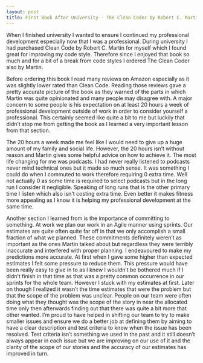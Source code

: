 ```yaml
---
layout: post
title: First Book After University - The Clean Coder by Robert C. Martin
---
```


When I finished university I wanted to ensure I continued my professional development especially now that I was a professional. During university I had purchased Clean Code by Robert C. Martin for myself which I found great for improving my code style. Therefore since I enjoyed that book so much and for a bit of a break from code styles I ordered The Clean Coder also by Martin.

Before ordering this book I read many reviews on Amazon especially as it was slightly lower rated than Clean Code. Reading those reviews gave a pretty accurate picture of the book as they warned of the parts in which Martin was quite opinionated and many people may disagree with. A major concern to some people is his expectation on at least 20 hours a week of professional development outside of work in order to consider yourself a professional. This certainly seemed like quite a bit to me but luckily that didn’t stop me from getting the book as I learned a very important lesson from that section.

The 20 hours a week made me feel like I would need to give up a huge amount of my family and social life. However, the 20 hours isn’t without reason and Martin gives some helpful advice on how to achieve it. The most life changing for me was podcasts. I had never really listened to podcasts never mind technical ones but it made so much sense. It was something I could do when I commuted to work therefore requiring 0 extra time. Well not actually 0 as some time is required to select podcasts but in the long run I consider it negligible. Speaking of long runs that is the other primary time I listen which also isn't costing extra time. Even better it makes fitness more appealing as I know it is helping my professional development at the same time.

Another section I learned from is the importance of committing to something. At work we plan our work in an Agile manner using sprints. Our estimates are quite often quite far off in that we only accomplish a small fraction of what we planned. These commitments definitely weren’t as important as the ones Martin talked about but regardless they were terribly inaccurate and interfered with proper planning. I endeavoured to make my predictions more accurate. At first when I gave some higher than expected estimates I felt some pressure to reduce them. This pressure would have been really easy to give in to as I knew I wouldn’t be bothered much if I didn’t finish in that time as that was a pretty common occurrence in our sprints for the whole team. However I stuck with my estimates at first. Later on though I realized it wasn’t the time estimates that were the problem but that the scope of the problem was unclear. People on our team were often doing what they thought was the scope of the story in near the allocated time only then afterwards finding out that there was quite a bit more that other wanted. I’m proud to have helped in shifting our team to try to make smaller issues and ensure we do a better job at defining them by aiming to have a clear description and test criteria to know when the issue has been resolved. Test criteria isn’t something we used in the past and it still doesn’t always appear in each issue but we are improving on our use of it and the clarity of the scope of our stories and the accuracy of our estimates has improved in turn.
